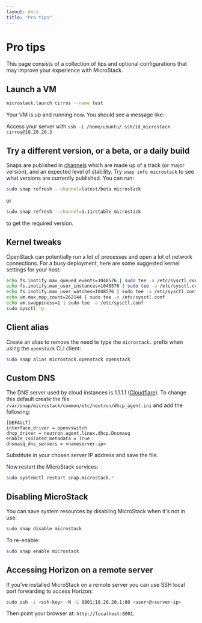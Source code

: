 ```yaml
---
layout: docs
title: "Pro tips"
---
```


# Pro tips

This page consists of a collection of tips and optional configurations that may
improve your experience with MicroStack.

## Launch a VM

```bash
microstack.launch cirros --name test
```

Your VM is up and running now. You should see a message like:

Access your server with `ssh -i /home/ubuntu/.ssh/id_microstack cirros@10.20.20.3`

## Try a different version, or a beta, or a daily build

Snaps are published in [channels](https://snapcraft.io/docs/channels) which are made up of a track (or major version), and an expected level of stability. Try          `snap info microstack` to see what versions are currently published. You can run:

```bash
sudo snap refresh --channel=latest/beta microstack
```

or

```bash
sudo snap refresh --channel=1.11/stable microstack
```

to get the required version.

## Kernel tweaks

OpenStack can potentially run a lot of processes and open a lot of network
connections. For a busy deployment, here are some suggested kernel settings for
your host:

```bash
echo fs.inotify.max_queued_events=1048576 | sudo tee -a /etc/sysctl.conf
echo fs.inotify.max_user_instances=1048576 | sudo tee -a /etc/sysctl.conf
echo fs.inotify.max_user_watches=1048576 | sudo tee -a /etc/sysctl.conf
echo vm.max_map_count=262144 | sudo tee -a /etc/sysctl.conf
echo vm.swappiness=1 | sudo tee -a /etc/sysctl.conf
sudo sysctl -p
```

## Client alias

Create an alias to remove the need to type the `microstack.` prefix when using
the `openstack` CLI client:

```bash
sudo snap alias microstack.openstack openstack
```

## Custom DNS

The DNS server used by cloud instances is 1.1.1.1 ([Cloudflare][cloudfare]). To
change this default create the file
`/var/snap/microstack/common/etc/neutron/dhcp_agent.ini` and add the following:

```no-highlight
[DEFAULT]
interface_driver = openvswitch
dhcp_driver = neutron.agent.linux.dhcp.Dnsmasq
enable_isolated_metadata = True
dnsmasq_dns_servers = <nameserver-ip>
```

Substitute in your chosen server IP address and save the file.

Now restart the MicroStack services:

```bash
sudo systemctl restart snap.microstack.*
```

## Disabling MicroStack

You can save system resources by disabling MicroStack when it's not in use:

```bash
sudo snap disable microstack
```

To re-enable:

```bash
sudo snap enable microstack
```

## Accessing Horizon on a remote server

If you've installed MicroStack on a remote server you can use SSH local port
forwarding to access Horizon:

```bash
sudo ssh -i <ssh-key> -N -L 8001:10.20.20.1:80 <user>@<server-ip>
```

Then point your browser at: `http://localhost:8001`.


<!-- LINKS -->

[cloudfare]: https://www.cloudflare.com/dns
